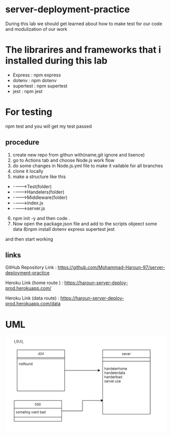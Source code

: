 # server-deployment-practice

During this lab we should get learned about how to make test for our code and modulization of our work 

# The librarires and frameworks that i installed during this lab 

* Express : npm express
* dotenv : npm dotenv 
* supertest : npm supertest 
* jest : npm jest 




# For testing 

npm test 
and you will get my test passed 


## procedure

1) create new repo from githun with(name,git ignore and lisence)
2) go to Actions tab and choose Node.js work flow
3) do some changes in Node.js.yml file to make it vailable for all branches 
4) clone it locally 
5) make a structure like this 
* ---->Test(folder)
* ---->Handelers(folder)
* ---->Middleware(folder)
* ---->index.js
* ---->server.js

6) npm init -y and then code .
7) Now open the package.json file and add to the scripts objeect some data
8)npm install dotenv express supertest jest 

and then start working 




## links

GitHub Repository Link : https://github.com/Mohammad-Haroun-97/server-deployment-practice 

Heroku Link (home route ) : https://haroun-server-deploy-prod.herokuapp.com/ 

Heroku Link (data route) : https://haroun-server-deploy-prod.herokuapp.com/data
# UML
![](lab01-UML.PNG)
